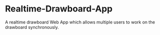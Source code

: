 # Realtime-Drawboard-App
A realtime drawboard Web App which allows multiple users to work on the drawboard synchronously.
